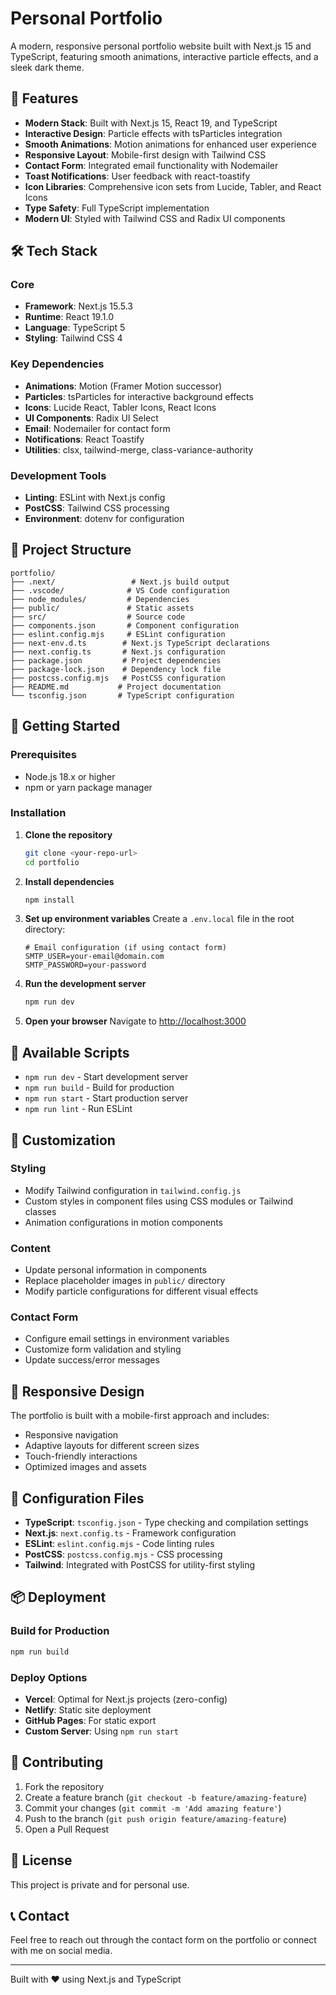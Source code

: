 # Personal Portfolio

A modern, responsive personal portfolio website built with Next.js 15 and TypeScript, featuring smooth animations, interactive particle effects, and a sleek dark theme.

## 🚀 Features

- **Modern Stack**: Built with Next.js 15, React 19, and TypeScript
- **Interactive Design**: Particle effects with tsParticles integration
- **Smooth Animations**: Motion animations for enhanced user experience
- **Responsive Layout**: Mobile-first design with Tailwind CSS
- **Contact Form**: Integrated email functionality with Nodemailer
- **Toast Notifications**: User feedback with react-toastify
- **Icon Libraries**: Comprehensive icon sets from Lucide, Tabler, and React Icons
- **Type Safety**: Full TypeScript implementation
- **Modern UI**: Styled with Tailwind CSS and Radix UI components

## 🛠️ Tech Stack

### Core
- **Framework**: Next.js 15.5.3
- **Runtime**: React 19.1.0
- **Language**: TypeScript 5
- **Styling**: Tailwind CSS 4

### Key Dependencies
- **Animations**: Motion (Framer Motion successor)
- **Particles**: tsParticles for interactive background effects
- **Icons**: Lucide React, Tabler Icons, React Icons
- **UI Components**: Radix UI Select
- **Email**: Nodemailer for contact form
- **Notifications**: React Toastify
- **Utilities**: clsx, tailwind-merge, class-variance-authority

### Development Tools
- **Linting**: ESLint with Next.js config
- **PostCSS**: Tailwind CSS processing
- **Environment**: dotenv for configuration

## 📁 Project Structure

```
portfolio/
├── .next/                 # Next.js build output
├── .vscode/              # VS Code configuration
├── node_modules/         # Dependencies
├── public/               # Static assets
├── src/                  # Source code
├── components.json       # Component configuration
├── eslint.config.mjs     # ESLint configuration
├── next-env.d.ts        # Next.js TypeScript declarations
├── next.config.ts       # Next.js configuration
├── package.json         # Project dependencies
├── package-lock.json    # Dependency lock file
├── postcss.config.mjs   # PostCSS configuration
├── README.md           # Project documentation
└── tsconfig.json       # TypeScript configuration
```

## 🚦 Getting Started

### Prerequisites
- Node.js 18.x or higher
- npm or yarn package manager

### Installation

1. **Clone the repository**
   ```bash
   git clone <your-repo-url>
   cd portfolio
   ```

2. **Install dependencies**
   ```bash
   npm install
   ```

3. **Set up environment variables**
   Create a `.env.local` file in the root directory:
   ```env
   # Email configuration (if using contact form)
   SMTP_USER=your-email@domain.com
   SMTP_PASSWORD=your-password
   ```

4. **Run the development server**
   ```bash
   npm run dev
   ```

5. **Open your browser**
   Navigate to [http://localhost:3000](http://localhost:3000)

## 📜 Available Scripts

- `npm run dev` - Start development server
- `npm run build` - Build for production
- `npm run start` - Start production server
- `npm run lint` - Run ESLint

## 🎨 Customization

### Styling
- Modify Tailwind configuration in `tailwind.config.js`
- Custom styles in component files using CSS modules or Tailwind classes
- Animation configurations in motion components

### Content
- Update personal information in components
- Replace placeholder images in `public/` directory
- Modify particle configurations for different visual effects

### Contact Form
- Configure email settings in environment variables
- Customize form validation and styling
- Update success/error messages

## 📱 Responsive Design

The portfolio is built with a mobile-first approach and includes:
- Responsive navigation
- Adaptive layouts for different screen sizes
- Touch-friendly interactions
- Optimized images and assets

## 🔧 Configuration Files

- **TypeScript**: `tsconfig.json` - Type checking and compilation settings
- **Next.js**: `next.config.ts` - Framework configuration
- **ESLint**: `eslint.config.mjs` - Code linting rules
- **PostCSS**: `postcss.config.mjs` - CSS processing
- **Tailwind**: Integrated with PostCSS for utility-first styling

## 📦 Deployment

### Build for Production
```bash
npm run build
```

### Deploy Options
- **Vercel**: Optimal for Next.js projects (zero-config)
- **Netlify**: Static site deployment
- **GitHub Pages**: For static export
- **Custom Server**: Using `npm run start`

## 🤝 Contributing

1. Fork the repository
2. Create a feature branch (`git checkout -b feature/amazing-feature`)
3. Commit your changes (`git commit -m 'Add amazing feature'`)
4. Push to the branch (`git push origin feature/amazing-feature`)
5. Open a Pull Request

## 📄 License

This project is private and for personal use.

## 📞 Contact

Feel free to reach out through the contact form on the portfolio or connect with me on social media.

---

Built with ❤️ using Next.js and TypeScript

